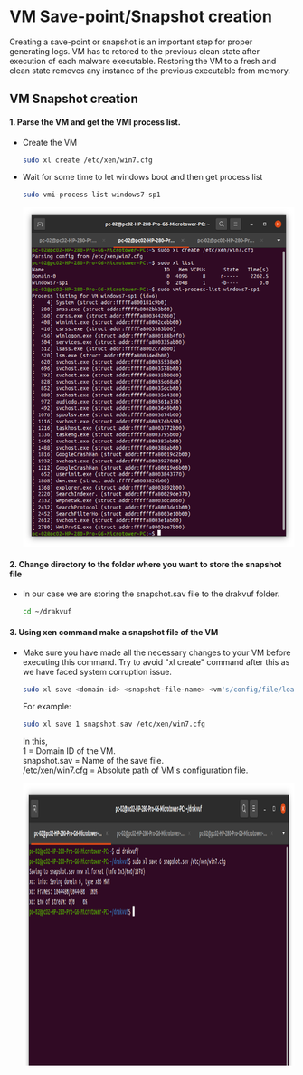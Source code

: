 # VM Save-point/Snapshot creation 

Creating a save-point or snapshot is an important step for proper generating logs. VM has to retored to the previous clean state after execution of each malware executable. Restoring the VM to a fresh and clean state removes any instance of the previous executable from memory.
<br>

## VM Snapshot creation

#### 1. Parse the VM and get the VMI process list.

- Create the VM
  ```bash
  sudo xl create /etc/xen/win7.cfg
  ```
- Wait for some time to let windows boot and then get process list
  ```bash
  sudo vmi-process-list windows7-sp1
  ```

  <img title="Parsing and VMI process list" alt="Parsing and VMI process list" src="/Installation_instructions/images/vmipsl.png" width="500" height="600">

#### 2. Change directory to the folder where you want to store the snapshot file

- In our case we are storing the snapshot.sav file to the drakvuf folder.

  ```bash
  cd ~/drakvuf
  ```
#### 3. Using xen command make a snapshot file of the VM

- Make sure you have made all the necessary changes to your VM before executing this command. Try to avoid "xl create" command after this as we have faced system corruption issue.

  ```bash
  sudo xl save <domain-id> <snapshot-file-name> <vm's/config/file/loacation> 
  ```

  For example:
  ```bash
  sudo xl save 1 snapshot.sav /etc/xen/win7.cfg
  ```
  In this, <br>
  1 = Domain ID of the VM. <br>
  snapshot.sav = Name of the save file. <br>
  /etc/xen/win7.cfg = Absolute path of VM's configuration file. <br>
  
  <img title="Snapshot creation" alt="Snapshot creation" src="/Installation_instructions/images/vmSave.png" width="650" height="500">
